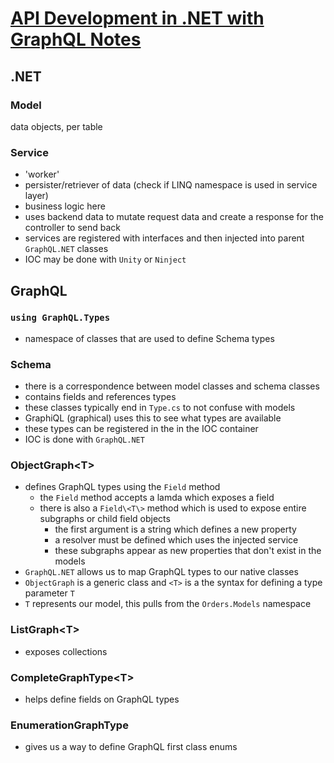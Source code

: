 # [API Development in .NET with GraphQL Notes](https://www.lynda.com/NET-tutorials/API-Development-NET-GraphQL/664823-2.html)

## .NET

### Model

data objects, per table

### Service

- 'worker'
- persister/retriever of data (check if LINQ namespace is used in service layer)
- business logic here
- uses backend data to mutate request data and create a response for the controller to send back
- services are registered with interfaces and then injected into parent `GraphQL.NET` classes
- IOC may be done with `Unity` or `Ninject`

## GraphQL

### `using GraphQL.Types`

- namespace of classes that are used to define Schema types

### Schema

- there is a correspondence between model classes and schema classes
- contains fields and references types
- these classes typically end in `Type.cs` to not confuse with models
- GraphiQL (graphical) uses this to see what types are available
- these types can be registered in the in the IOC container
- IOC is done with `GraphQL.NET`

### ObjectGraph\<T\>

- defines GraphQL types using the `Field` method
  - the `Field` method accepts a lamda which exposes a field
  - there is also a `Field\<T\>` method which is used to expose entire subgraphs or child field objects
    - the first argument is a string which defines a new property
    - a resolver must be defined which uses the injected service
    - these subgraphs appear as new properties that don't exist in the models
- `GraphQL.NET` allows us to map GraphQL types to our native classes
- `ObjectGraph` is a generic class and `<T>` is a the syntax for defining a type parameter `T`
- `T` represents our model, this pulls from the `Orders.Models` namespace

### ListGraph\<T\>

- exposes collections

### CompleteGraphType\<T\>

- helps define fields on GraphQL types

### EnumerationGraphType

- gives us a way to define GraphQL first class enums